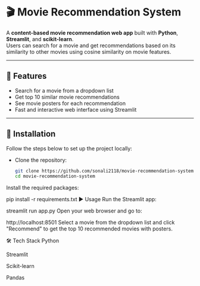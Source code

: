 # 🎬 Movie Recommendation System

A **content-based movie recommendation web app** built with **Python**, **Streamlit**, and **scikit-learn**.  
Users can search for a movie and get recommendations based on its similarity to other movies using cosine similarity on movie features.

---

## 🚀 Features

- Search for a movie from a dropdown list
- Get top 10 similar movie recommendations
- See movie posters for each recommendation
- Fast and interactive web interface using Streamlit

---

## 🔧 Installation

Follow the steps below to set up the project locally:

- Clone the repository:
  ```bash
  git clone https://github.com/sonali2118/movie-recommendation-system.git
  cd movie-recommendation-system
Install the required packages:

pip install -r requirements.txt
▶️ Usage
Run the Streamlit app:

streamlit run app.py
Open your web browser and go to:


http://localhost:8501
Select a movie from the dropdown list and click "Recommend" to get the top 10 recommended movies with posters.

🛠️ Tech Stack
Python

Streamlit

Scikit-learn

Pandas


